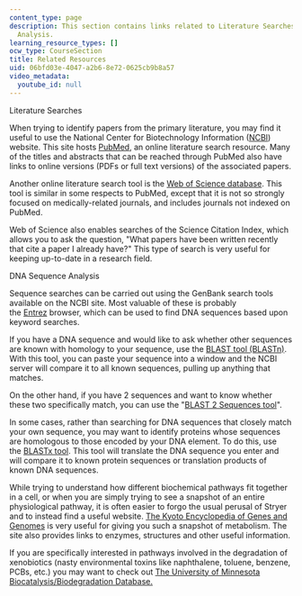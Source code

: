 ```yaml
---
content_type: page
description: This section contains links related to Literature Searches, and DNA Sequence
  Analysis.
learning_resource_types: []
ocw_type: CourseSection
title: Related Resources
uid: 06bfd03e-4047-a2b6-8e72-0625cb9b8a57
video_metadata:
  youtube_id: null
---
```


Literature Searches

When trying to identify papers from the primary literature, you may find it useful to use the National Center for Biotechnology Information ([NCBI](http://www.ncbi.nlm.nih.gov/)) website. This site hosts [PubMed](http://www.ncbi.nlm.nih.gov/entrez/query.fcgi?db=PubMed), an online literature search resource. Many of the titles and abstracts that can be reached through PubMed also have links to online versions (PDFs or full text versions) of the associated papers.

Another online literature search tool is the [Web of Science database](http://www.isiwebofknowledge.com/index.html). This tool is similar in some respects to PubMed, except that it is not so strongly focused on medically-related journals, and includes journals not indexed on PubMed.

Web of Science also enables searches of the Science Citation Index, which allows you to ask the question, "What papers have been written recently that cite a paper I already have?" This type of search is very useful for keeping up-to-date in a research field.

  
DNA Sequence Analysis

Sequence searches can be carried out using the GenBank search tools available on the NCBI site. Most valuable of these is probably the [Entrez](http://www.ncbi.nlm.nih.gov/) browser, which can be used to find DNA sequences based upon keyword searches.

If you have a DNA sequence and would like to ask whether other sequences are known with homology to your sequence, use the [BLAST tool (BLASTn)](http://www.ncbi.nlm.nih.gov/blast/Blast.cgi?CMD=Web&LAYOUT=TwoWindows&AUTO_FORMAT=Semiauto&ALIGNMENTS=50&ALIGNMENT_VIEW=Pairwise&CLIENT=web&DATABASE=nr&DESCRIPTIONS=100&ENTREZ_QUERY=(none)&EXPECT=10&FILTER=L&FORMAT_OBJECT=Alignment&FORMAT_TYPE=HTML&HIT). With this tool, you can paste your sequence into a window and the NCBI server will compare it to all known sequences, pulling up anything that matches.

On the other hand, if you have 2 sequences and want to know whether these two specifically match, you can use the "[BLAST 2 Sequences tool](https://www.ncbi.nlm.nih.gov/pubmed/10339815)".

In some cases, rather than searching for DNA sequences that closely match your own sequence, you may want to identify proteins whose sequences are homologous to those encoded by your DNA element. To do this, use the [BLASTx tool](http://www.ncbi.nlm.nih.gov/blast/Blast.cgi?CMD=Web&LAYOUT=TwoWindows&AUTO_FORMAT=Semiauto&ALIGNMENTS=50&ALIGNMENT_VIEW=Pairwise&CLIENT=web&DATABASE=nr&DESCRIPTIONS=100&ENTREZ_QUERY=(none)&EXPECT=10&FILTER=L&FORMAT_OBJECT=Alignment&FORMAT_TYPE=HTML&GENETIC_CODE=1&HITLIST_SIZE=100&NCBI_GI=on&PAGE=Translations&PROGRAM=blastx&SERVICE=plain&SET_DEFAULTS.x=37&SET_DEFAULTS.y=5&SHOW_OVERVIEW=on&UNGAPPED_ALIGNMENT=no&END_OF_HTTPGET=Yes&SHOW_LINKOUT=yes). This tool will translate the DNA sequence you enter and will compare it to known protein sequences or translation products of known DNA sequences.

While trying to understand how different biochemical pathways fit together in a cell, or when you are simply trying to see a snapshot of an entire physiological pathway, it is often easier to forgo the usual perusal of Stryer and to instead find a useful website. [The Kyoto Encyclopedia of Genes and Genomes](https://www.genome.jp/kegg/) is very useful for giving you such a snapshot of metabolism. The site also provides links to enzymes, structures and other useful information.

If you are specifically interested in pathways involved in the degradation of xenobiotics (nasty environmental toxins like naphthalene, toluene, benzene, PCBs, etc.) you may want to check out [The University of Minnesota Biocatalysis/Biodegradation Database.](https://academic.oup.com/nar/article/38/suppl_1/D488/3112190)